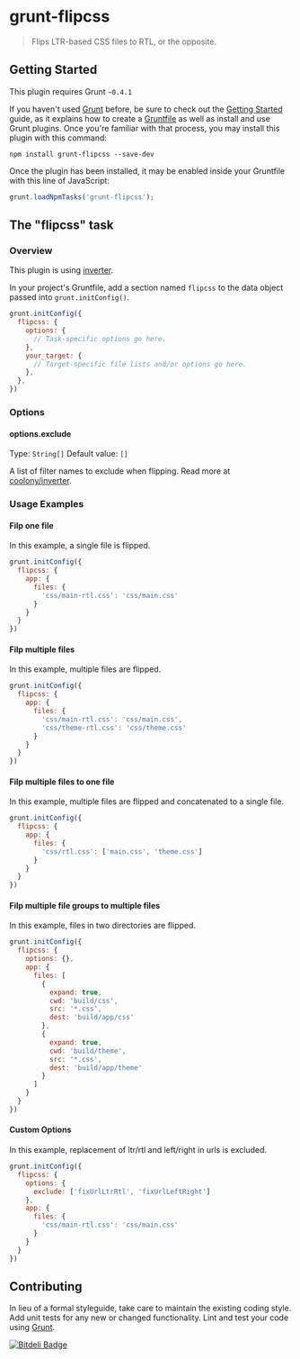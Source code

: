 # grunt-flipcss

> Flips LTR-based CSS files to RTL, or the opposite.

## Getting Started
This plugin requires Grunt `~0.4.1`

If you haven't used [Grunt](http://gruntjs.com/) before, be sure to check out the [Getting Started](http://gruntjs.com/getting-started) guide, as it explains how to create a [Gruntfile](http://gruntjs.com/sample-gruntfile) as well as install and use Grunt plugins. Once you're familiar with that process, you may install this plugin with this command:

```shell
npm install grunt-flipcss --save-dev
```

Once the plugin has been installed, it may be enabled inside your Gruntfile with this line of JavaScript:

```js
grunt.loadNpmTasks('grunt-flipcss');
```

## The "flipcss" task

### Overview
This plugin is using [inverter](https://github.com/coolony/inverter).

In your project's Gruntfile, add a section named `flipcss` to the data object passed into `grunt.initConfig()`.

```js
grunt.initConfig({
  flipcss: {
    options: {
      // Task-specific options go here.
    },
    your_target: {
      // Target-specific file lists and/or options go here.
    },
  },
})
```

### Options

#### options.exclude
Type: `String[]`
Default value: `[]`

A list of filter names to exclude when flipping. Read more at [coolony/inverter](https://github.com/coolony/inverter).

### Usage Examples

#### Filp one file
In this example, a single file is flipped.

```js
grunt.initConfig({
  flipcss: {
    app: {
      files: {
        'css/main-rtl.css': 'css/main.css'
      }
    }
  }
})
```

#### Filp multiple files
In this example, multiple files are flipped.

```js
grunt.initConfig({
  flipcss: {
    app: {
      files: {
        'css/main-rtl.css': 'css/main.css',
        'css/theme-rtl.css': 'css/theme.css'
      }
    }
  }
})
```

#### Filp multiple files to one file
In this example, multiple files are flipped and concatenated to a single file.

```js
grunt.initConfig({
  flipcss: {
    app: {
      files: {
        'css/rtl.css': ['main.css', 'theme.css']
      }
    }
  }
})
```

#### Filp multiple file groups to multiple files
In this example, files in two directories are flipped.

```js
grunt.initConfig({
  flipcss: {
    options: {},
    app: {
      files: [
        {
          expand: true,
          cwd: 'build/css',
          src: '*.css',
          dest: 'build/app/css'
        },
        {
          expand: true,
          cwd: 'build/theme',
          src: '*.css',
          dest: 'build/app/theme'
        }
      ]
    }
  }
})
```

#### Custom Options
In this example, replacement of ltr/rtl and left/right in urls is excluded.

```js
grunt.initConfig({
  flipcss: {
    options: {
      exclude: ['fixUrlLtrRtl', 'fixUrlLeftRight']
    },
    app: {
      files: {
        'css/main-rtl.css': 'css/main.css'
      }
    }
  }
})
```

## Contributing
In lieu of a formal styleguide, take care to maintain the existing coding style. Add unit tests for any new or changed functionality. Lint and test your code using [Grunt](http://gruntjs.com/).


[![Bitdeli Badge](https://d2weczhvl823v0.cloudfront.net/behrang/grunt-flipcss/trend.png)](https://bitdeli.com/free "Bitdeli Badge")

